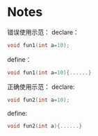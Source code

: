 # Notes  


错误使用示范：
declare：

```cpp
void fun1(int a=10);
```

define：

```cpp
void fun1(int a=10){......}
```

正确使用示范：
declare:

```cpp
void fun2(int a=10);
```

define:

```cpp
void fun2(int a){......}
```
